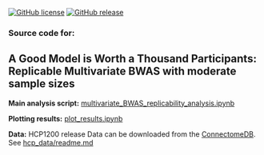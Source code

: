 
[![GitHub license](https://img.shields.io/github/license/spisakt/BWAS_comment.svg)](https://github.com/spisakt/BWAS_comment/blob/master/LICENSE)
[![GitHub release](https://img.shields.io/github/release/spisakt/BWAS_comment.svg)](https://github.com/spisakt/BWAS_comment/releases/)
### Source code for:

## A Good Model is Worth a Thousand Participants: Replicable Multivariate BWAS with moderate sample sizes


**Main analysis script:** [multivariate_BWAS_replicability_analysis.ipynb](https://github.com/spisakt/BWAS_comment/blob/master/multivariate_BWAS_replicability_analysis.ipynb)

**Plotting results:** [plot_results.ipynb](https://github.com/spisakt/BWAS_comment/blob/master/plot_results.ipynb)

**Data:** HCP1200 release
Data can be downloaded from the [ConnectomeDB](https://db.humanconnectome.org).
See [hcp_data/readme.md](https://github.com/spisakt/BWAS_comment/blob/master/hcp_data/readme.md)


